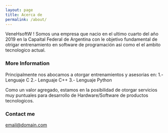 ```yaml
---
layout: page
title: Acerca de
permalink: /about/
---
```


VeneHsoftW ! Somos una empresa que nacio en el ultimo cuarto del año 2019 en la Capaital Federal de Argentina con le objetivo fundamental de otrigar entrenamiento en software de programación asi como el el ambito tecnologico actual.

### More Information

Principalmente nos abocamos a otorgar entrenamientos y asesorias en:
	1.- Lenguaje C
	2.- Lenguaje C++
	3.- Lenguaje Python

Como un valor agregado, estamos en la posibilidad de otorgar servicios muy puntuales para desarrollo de Hardware/Software de productos tecnologicos.
### Contact me

[email@domain.com](mailto:desarrollador2@venehsoft.com)
